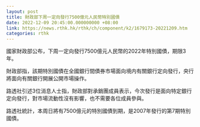 ```yaml
---
layout: post
title: 財政部下周一定向發行7500億元人民幣特別國債
date: 2022-12-09 20:45:00.000000000 +08:00
link: https://news.rthk.hk/rthk/ch/component/k2/1679173-20221209.htm
categories: rthk
---
```


國家財政部公布，下周一定向發行7500億元人民幣的2022年特別國債，期限3年。

財政部指，該期特別國債在全國銀行間債券市場面向境内有關銀行定向發行，央行將面向有關銀行開展公開市場操作。

路透社引述3位消息人士指，財政部對承銷團成員表示，今次發行是面向特定銀行定向發行，對市場流動性沒有影響，也不需要各位成員參與。

路透社統計，本周日將有7500億元的特別國債到期，是2007年發行的第7期特別國債。
